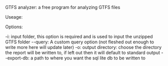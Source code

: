 GTFS analyzer: a free program for analyzing GTFS files

Useage:

Options:

-i: input folder, this option is required and is used to input the unzipped GTFS folder
--query: A custom query option (not fleshed out enough to write more here will update later)
-o: output directory: choose the directory the report will be written to, if left out then it will default to standard output 
--export-db: a path to where you want the sql lite db to be written to 